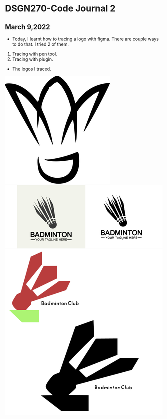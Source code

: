 # DSGN270-Code Journal 2
## March 9,2022
- Today, I learnt how to tracing a logo with figma. There are couple ways to do that. I tried 2 of them.
1. Tracing with pen tool.
2. Tracing with plugin.
- The logos I traced.  

![](/assets/singlelogotraced.svg)![](/assets/tracingpractice2.png)![](/assets/traing_practice.png)